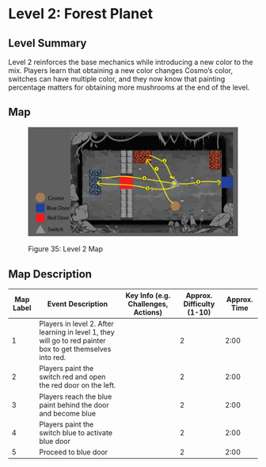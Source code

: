 # Level 2: Forest Planet

## **Level Summary**

Level 2 reinforces the base mechanics while introducing a new color to the mix. Players learn that obtaining a new color changes Cosmo’s color, switches can have multiple color, and they now know that painting percentage matters for obtaining more mushrooms at the end of the level.

## **Map**

<figure><img src="../.gitbook/assets/image (47).png" alt=""><figcaption><p>Figure 35: Level 2 Map</p></figcaption></figure>

## **Map Description**

<table><thead><tr><th data-type="number">Map Label</th><th>Event Description</th><th>Key Info (e.g. Challenges, Actions)</th><th>Approx. Difficulty (1-10)</th><th>Approx. Time</th></tr></thead><tbody><tr><td>1</td><td>Players in level 2. After learning in level 1, they will go to red painter box to get themselves into red.</td><td></td><td>2</td><td>2:00</td></tr><tr><td>2</td><td>Players paint the switch red and open the red door on the left.</td><td></td><td>2</td><td>2:00</td></tr><tr><td>3</td><td>Players reach the blue paint behind the door and become blue</td><td></td><td>2</td><td>2:00</td></tr><tr><td>4</td><td>Players paint the switch blue to activate blue door</td><td></td><td>2</td><td>2:00</td></tr><tr><td>5</td><td>Proceed to blue door</td><td></td><td>2</td><td>2:00</td></tr></tbody></table>
